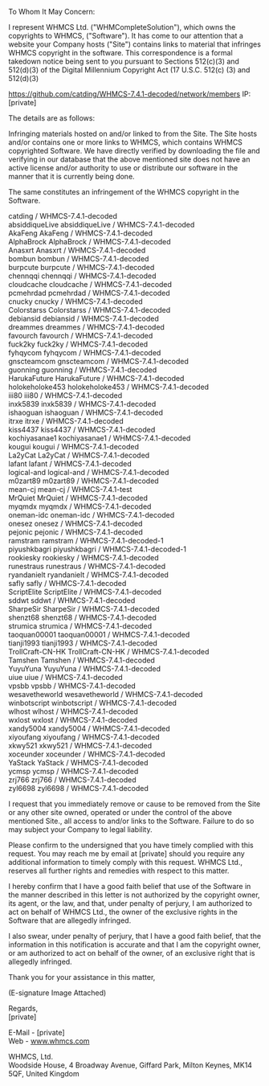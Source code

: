 
To Whom It May Concern:

I represent WHMCS Ltd. ("WHMCompleteSolution"), which owns the copyrights to WHMCS, ("Software"). It has come to our attention that a website your Company hosts ("Site") contains links to material that infringes WHMCS copyright in the software. This correspondence is a formal takedown notice being sent to you pursuant to Sections 512(c)(3) and 512(d)(3) of the Digital Millennium Copyright Act (17 U.S.C. 512(c) (3) and 512(d)(3)

https://github.com/catding/WHMCS-7.4.1-decoded/network/members IP: [private]

The details are as follows:

Infringing materials hosted on and/or linked to from the Site. The Site hosts and/or contains one or more links to WHMCS, which contains WHMCS copyrighted Software. We have directly verified by downloading the file and verifying in our database that the above mentioned site does not have an active license and/or authority to use or distribute our software in the manner that it is currently being done.

The same constitutes an infringement of the WHMCS copyright in the Software.

catding / WHMCS-7.4.1-decoded  
absiddiqueLive absiddiqueLive / WHMCS-7.4.1-decoded  
AkaFeng AkaFeng / WHMCS-7.4.1-decoded  
AlphaBrock AlphaBrock / WHMCS-7.4.1-decoded  
Anasxrt Anasxrt / WHMCS-7.4.1-decoded  
bombun bombun / WHMCS-7.4.1-decoded  
burpcute burpcute / WHMCS-7.4.1-decoded  
chennqqi chennqqi / WHMCS-7.4.1-decoded  
cloudcache cloudcache / WHMCS-7.4.1-decoded  
pcmehrdad pcmehrdad / WHMCS-7.4.1-decoded  
cnucky cnucky / WHMCS-7.4.1-decoded  
Colorstarss Colorstarss / WHMCS-7.4.1-decoded  
debiansid debiansid / WHMCS-7.4.1-decoded  
dreammes dreammes / WHMCS-7.4.1-decoded  
favourch favourch / WHMCS-7.4.1-decoded  
fuck2ky fuck2ky / WHMCS-7.4.1-decoded  
fyhqycom fyhqycom / WHMCS-7.4.1-decoded  
gnscteamcom gnscteamcom / WHMCS-7.4.1-decoded  
guonning guonning / WHMCS-7.4.1-decoded  
HarukaFuture HarukaFuture / WHMCS-7.4.1-decoded  
holokeholoke453 holokeholoke453 / WHMCS-7.4.1-decoded  
iii80 iii80 / WHMCS-7.4.1-decoded  
inxk5839 inxk5839 / WHMCS-7.4.1-decoded  
ishaoguan ishaoguan / WHMCS-7.4.1-decoded  
itrxe itrxe / WHMCS-7.4.1-decoded  
kiss4437 kiss4437 / WHMCS-7.4.1-decoded  
kochiyasanae1 kochiyasanae1 / WHMCS-7.4.1-decoded  
kougui kougui / WHMCS-7.4.1-decoded  
La2yCat La2yCat / WHMCS-7.4.1-decoded  
lafant lafant / WHMCS-7.4.1-decoded  
logical-and logical-and / WHMCS-7.4.1-decoded  
m0zart89 m0zart89 / WHMCS-7.4.1-decoded  
mean-cj mean-cj / WHMCS-7.4.1-test  
MrQuiet MrQuiet / WHMCS-7.4.1-decoded  
myqmdx myqmdx / WHMCS-7.4.1-decoded  
oneman-idc oneman-idc / WHMCS-7.4.1-decoded  
onesez onesez / WHMCS-7.4.1-decoded  
pejonic pejonic / WHMCS-7.4.1-decoded  
ramstram ramstram / WHMCS-7.4.1-decoded-1  
piyushkbagri piyushkbagri / WHMCS-7.4.1-decoded-1  
rookiesky rookiesky / WHMCS-7.4.1-decoded  
runestraus runestraus / WHMCS-7.4.1-decoded  
ryandanielt ryandanielt / WHMCS-7.4.1-decoded  
safly safly / WHMCS-7.4.1-decoded  
ScriptElite ScriptElite / WHMCS-7.4.1-decoded  
sddwt sddwt / WHMCS-7.4.1-decoded  
SharpeSir SharpeSir / WHMCS-7.4.1-decoded  
shenzt68 shenzt68 / WHMCS-7.4.1-decoded  
strumica strumica / WHMCS-7.4.1-decoded  
taoquan00001 taoquan00001 / WHMCS-7.4.1-decoded  
tianji1993 tianji1993 / WHMCS-7.4.1-decoded  
TrollCraft-CN-HK TrollCraft-CN-HK / WHMCS-7.4.1-decoded  
Tamshen Tamshen / WHMCS-7.4.1-decoded  
YuyuYuna YuyuYuna / WHMCS-7.4.1-decoded  
uiue uiue / WHMCS-7.4.1-decoded  
vpsbb vpsbb / WHMCS-7.4.1-decoded  
wesavetheworld wesavetheworld / WHMCS-7.4.1-decoded  
winbotscript winbotscript / WHMCS-7.4.1-decoded  
wlhost wlhost / WHMCS-7.4.1-decoded  
wxlost wxlost / WHMCS-7.4.1-decoded  
xandy5004 xandy5004 / WHMCS-7.4.1-decoded  
xiyoufang xiyoufang / WHMCS-7.4.1-decoded  
xkwy521 xkwy521 / WHMCS-7.4.1-decoded  
xoceunder xoceunder / WHMCS-7.4.1-decoded  
YaStack YaStack / WHMCS-7.4.1-decoded  
ycmsp ycmsp / WHMCS-7.4.1-decoded  
zrj766 zrj766 / WHMCS-7.4.1-decoded  
zyl6698 zyl6698 / WHMCS-7.4.1-decoded  

I request that you immediately remove or cause to be removed from the Site or any other site owned, operated or under the control of the above mentioned Site., all access to and/or links to the Software. Failure to do so may subject your Company to legal liability.

Please confirm to the undersigned that you have timely complied with this request. You may reach me by email at [private] should you require any additional information to timely comply with this request. WHMCS Ltd., reserves all further rights and remedies with respect to this matter.

I hereby confirm that I have a good faith belief that use of the Software in the manner described in this letter is not authorized by the copyright owner, its agent, or the law, and that,
under penalty of perjury, I am authorized to act on behalf of WHMCS Ltd., the owner of the exclusive rights in the Software that are allegedly infringed.

I also swear, under penalty of perjury, that I have a good faith belief, that the information in this notification is accurate and that I am the copyright owner, or am authorized to act on
behalf of the owner, of an exclusive right that is allegedly infringed.

Thank you for your assistance in this matter,

(E-signature Image Attached)

Regards,  
[private]

E-Mail - [private]  
Web - www.whmcs.com

WHMCS, Ltd.  
Woodside House, 4 Broadway Avenue, Giffard Park, Milton Keynes, MK14 5QF, United Kingdom
